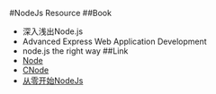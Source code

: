 #NodeJs Resource
##Book
* 深入浅出Node.js
* Advanced Express Web Application Development
* node.js the right way
##Link
* [Node](http://nodejs.org/)
* [CNode](http://cnodejs.org/)
* [从零开始NodeJs](http://blog.fens.me/series-nodejs/)
